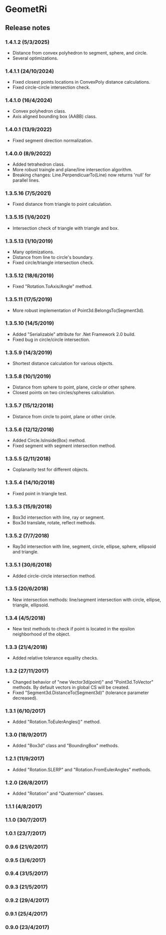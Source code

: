 # GeometRi
## Release notes

### 1.4.1.2 (5/3/2025)
* Distance from convex polyhedron to segment, sphere, and circle.
* Several optimizations.

### 1.4.1.1 (24/10/2024)
* Fixed closest points locations in ConvexPoly distance calculations.
* Fixed circle-circle intersection check.

### 1.4.1.0 (16/4/2024)
* Convex polyhedron class.
* Axis aligned bounding box (AABB) class.

### 1.4.0.1 (13/9/2022)
* Fixed segment direction normalization.

### 1.4.0.0 (8/9/2022)
* Added tetrahedron class.
* More robust traingle and plane/line intersection algorithm.
* Breaking changes: Line.PerpendicuarTo(Line) now returns 'null' for parallel lines.

### 1.3.5.16 (7/5/2021)
* Fixed distance from triangle to point calculation.

### 1.3.5.15 (1/6/2021)
* Intersection check of triangle with triangle and box.

### 1.3.5.13 (1/10/2019)
* Many optimizations.
* Distance from line to circle's boundary.
* Fixed circle/triangle intersection check.

### 1.3.5.12 (18/6/2019)
* Fixed "Rotation.ToAxis/Angle" method.

### 1.3.5.11 (17/5/2019)
* More robust implementation of Point3d.BelongsTo(Segment3d).

### 1.3.5.10 (14/5/2019)
* Added "Serializable" attribute for .Net Framework 2.0 build.
* Fixed bug in circle/circle intersection.

### 1.3.5.9 (14/3/2019)
* Shortest distance calculation for various objects.

### 1.3.5.8 (10/1/2019)
* Distance from sphere to point, plane, circle or other sphere.
* Closest points on two circles/spheres calculation.

### 1.3.5.7 (15/12/2018)
* Distance from circle to point, plane or other circle.

### 1.3.5.6 (12/12/2018)
* Added Circle.IsInside(Box) method.
* Fixed segment with segment intersection method.

### 1.3.5.5 (2/11/2018)
* Coplanarity test for different objects.

### 1.3.5.4 (14/10/2018)
* Fixed point in triangle test.

### 1.3.5.3 (15/9/2018)
* Box3d intersection with line, ray or segment.
* Box3d translate, rotate, reflect methods.

### 1.3.5.2 (7/7/2018)
* Ray3d intersection with line, segment, circle, ellipse, sphere, ellipsoid and triangle.

### 1.3.5.1 (30/6/2018)
* Added circle-circle intersection method.

### 1.3.5 (20/6/2018)
* New intersection methods: line/segment intersection with circle, ellipse, triangle, ellipsoid.

### 1.3.4 (4/5/2018)
* New test methods to check if point is located in the epsilon neighborhood of the object.

### 1.3.3 (21/4/2018)
* Added relative tolerance equality checks.

### 1.3.2 (27/11/2017)
* Changed behavior of "new Vector3d(point)" and "Point3d.ToVector" methods. By default vectors in global CS will be created.
* Fixed "Segment3d.DistanceTo(Segment3d)" (tolerance parameter decreased).

### 1.3.1 (6/10/2017)
* Added "Rotation.ToEulerAngles()" method.

### 1.3.0 (18/9/2017)
* Added "Box3d" class and "BoundingBox" methods.

### 1.2.1 (11/9/2017)
* Added "Rotation.SLERP" and "Rotation.FromEulerAngles" methods.

### 1.2.0 (26/8/2017)
* Added "Rotation" and "Quaternion" classes.

### 1.1.1 (4/8/2017)

### 1.1.0 (30/7/2017)

### 1.0.1 (23/7/2017)

### 0.9.6 (21/6/2017)

### 0.9.5 (3/6/2017)

### 0.9.4 (31/5/2017)

### 0.9.3 (21/5/2017)

### 0.9.2 (29/4/2017)

### 0.9.1 (25/4/2017)

### 0.9.0 (23/4/2017)
